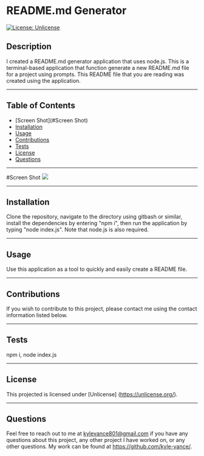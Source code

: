 # README.md Generator

  [![License: Unlicense](https://img.shields.io/badge/license-Unlicense-blue.svg)](http://unlicense.org/)

## Description
I created a README.md generator application that uses node.js. This is a terminal-based application that function generate a new README.md file for a project using prompts. This README file that you are reading was created using the application.

---

## Table of Contents
  - [Screen Shot](#Screen Shot)
  - [Installation](#installation)
  - [Usage](#usage)
  - [Contributions](#contributions)
  - [Tests](#tests)
  - [License](#license)
  - [Questions](#questions)

  --- 
  
#Screen Shot
<img src="https://user-images.githubusercontent.com/105682564/190262008-35c2c480-e8db-4c16-8687-00780d2c6c83.png">

---

## Installation 
Clone the repository, navigate to the directory using gitbash or similar, install the dependencies by entering "npm i", then run the application by typing "node index.js". Note that node.js is also required.

---

## Usage 
Use this application as a tool to quickly and easily create a README file.

---

## Contributions
If you wish to contribute to this project, please contact me using the contact information listed below.

---

## Tests
npm i, node index.js

---

## License
This projected is licensed under [Unlicense] (https://unlicense.org/).

---

## Questions
Feel free to reach out to me at kylevance801@gmail.com if you have any questions about this project, any other project I have worked on, or any other questions. My work can be found at https://github.com/kyle-vance/.
